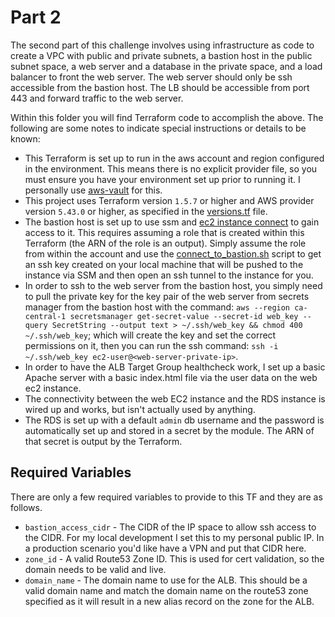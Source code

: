 # Part 2

The second part of this challenge involves using infrastructure as code to create a VPC with public and private subnets, a bastion host in the public subnet space, a web server and a database in the private space, and a load balancer to front the web server. The web server should only be ssh accessible from the bastion host. The LB should be accessible from port 443 and forward traffic to the web server.

Within this folder you will find Terraform code to accomplish the above. The following are some notes to indicate special instructions or details to be known:

* This Terraform is set up to run in the aws account and region configured in the environment. This means there is no explicit provider file, so you must ensure you have your environment set up prior to running it. I personally use [aws-vault](https://github.com/99designs/aws-vault) for this.
* This project uses Terraform version `1.5.7` or higher and AWS provider version `5.43.0` or higher, as specified in the [versions.tf](./versions.tf) file.
* The bastion host is set up to use ssm and [ec2 instance connect](https://docs.aws.amazon.com/AWSEC2/latest/UserGuide/connect-linux-inst-eic.html) to gain access to it. This requires assuming a role that is created within this Terraform (the ARN of the role is an output). Simply assume the role from within the account and use the [connect_to_bastion.sh](./connect_to_bastion.sh) script to get an ssh key created on your local machine that will be pushed to the instance via SSM and then open an ssh tunnel to the instance for you. 
* In order to ssh to the web server from the bastion host, you simply need to pull the private key for the key pair of the web server from secrets manager from the bastion host with the command: `aws --region ca-central-1 secretsmanager get-secret-value --secret-id web_key --query SecretString --output text > ~/.ssh/web_key && chmod 400 ~/.ssh/web_key`; which will create the key and set the correct permissions on it, then you can run the ssh command: `ssh -i ~/.ssh/web_key ec2-user@<web-server-private-ip>`.
* In order to have the ALB Target Group healthcheck work, I set up a basic Apache server with a basic index.html file via the user data on the web ec2 instance. 
* The connectivity between the web EC2 instance and the RDS instance is wired up and works, but isn't actually used by anything.
* The RDS is set up with a default `admin` db username and the password is automatically set up and stored in a secret by the module. The ARN of that secret is output by the Terraform.

## Required Variables

There are only a few required variables to provide to this TF and they are as follows.

* `bastion_access_cidr` - The CIDR of the IP space to allow ssh access to the CIDR. For my local development I set this to my personal public IP. In a production scenario you'd like have a VPN and put that CIDR here.
* `zone_id` - A valid Route53 Zone ID. This is used for cert validation, so the domain needs to be valid and live.
* `domain_name` - The domain name to use for the ALB. This should be a valid domain name and match the domain name on the route53 zone specified as it will result in a new alias record on the zone for the ALB.